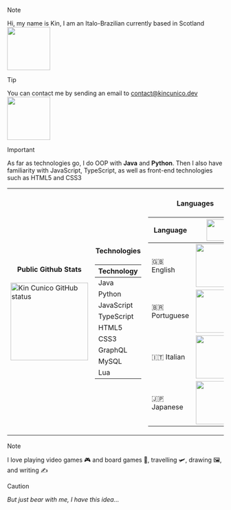 > [!NOTE]
> Hi, my name is Kin, I am an Italo-Brazilian currently based in Scotland <img src="https://media3.giphy.com/media/v1.Y2lkPTc5MGI3NjExZWN2Y2ttaTFjaXJ3dmh5OWxpam55a2M2Zjh6ZXBzbHBwMjllMGJmdCZlcD12MV9pbnRlcm5hbF9naWZfYnlfaWQmY3Q9Zw/lEDth3ZMBrQFa/giphy.gif" height=100 align="center" />

> [!TIP]
> You can contact me by sending an email to contact@kincunico.dev <img src="https://user-images.githubusercontent.com/74038190/216658117-5a5c9ab7-7319-4ffa-9e64-79d6bf0fb8d1.gif" height=100 align="center" />

> [!IMPORTANT]
> As far as technologies go, I do OOP with <b>Java</b> and <b>Python</b>. Then I also have familiarity with JavaScript, TypeScript, as well as front-end technologies such as HTML5 and CSS3
> 
<table align-items="start">
  <tr display="flex">
	  <td> 
	<h4 align="center"> Public Github Stats </h4>
	<p>
		<img
			height="180em"
			src="https://github-readme-stats-sigma-five.vercel.app/api/top-langs/?username=kin-cunico&layout=compact&langs_count=8&theme=tokyonight"
			alt="Kin Cunico GitHub status"
		/>
	</p>
</td>
    <td>    
<h4 align="center">Technologies</h4>

| Technology  |
|------------|
| Java |
| Python |
|  JavaScript  |
| TypeScript |
| HTML5 |
| CSS3 |
| GraphQL |
| MySQL |
| Lua |

</td>

<td>
<h4 align="center">Languages</h4>

| Language      | <img src="https://user-images.githubusercontent.com/74038190/229223156-0cbdaba9-3128-4d8e-8719-b6b4cf741b67.gif" align="center" height=50 /> |
|--------------|-------|
| 🇬🇧 English  | <img src="https://y.yarn.co/40096617-d95f-419a-a24c-a49d8c7895f2_text.gif" height=100 align="center" /> |
| 🇧🇷 Portuguese | <img src="https://s.yimg.com/ny/api/res/1.2/VB0PRoxZXauEeu.ADDBHFQ--/YXBwaWQ9aGlnaGxhbmRlcjt3PTcwNTtoPTM5Nw--/https://o.aolcdn.com/images/dar/5845cadfecd996e0372f/074a6bb6a5198e74d9d596451d178ffea726d44e/aHR0cDovL28uYW9sY2RuLmNvbS9oc3Mvc3RvcmFnZS9taWRhcy9hNzYyMDA3YmJjOTZhODcwYTI4NmFiMmJiNmEwZGU4ZS8yMDAzOTI0MDIva3NQeXcxeS5naWY=" height=100 align="center" /> | 
| 🇮🇹 Italian   | <img src="https://gifdb.com/images/high/carmen-crying-in-italian-ctif8lorny1v11ct.webp" height=100 align="center" /> |
| 🇯🇵 Japanese  | <img src="https://static.wikia.nocookie.net/powerlisting/images/8/8f/Chopstick_Bullet_Catch_%28Sakamoto_Days%29.gif/revision/latest?cb=20250113020659" height=100 align="center" />    |

</td>
  </tr>
</table>

> [!NOTE]
> I love playing video games 🎮 and board games 🎲, travelling 🛩️, drawing 🖼️, and writing ✍️

> [!CAUTION]
> <i>But just bear with me, I have this idea...</i>

